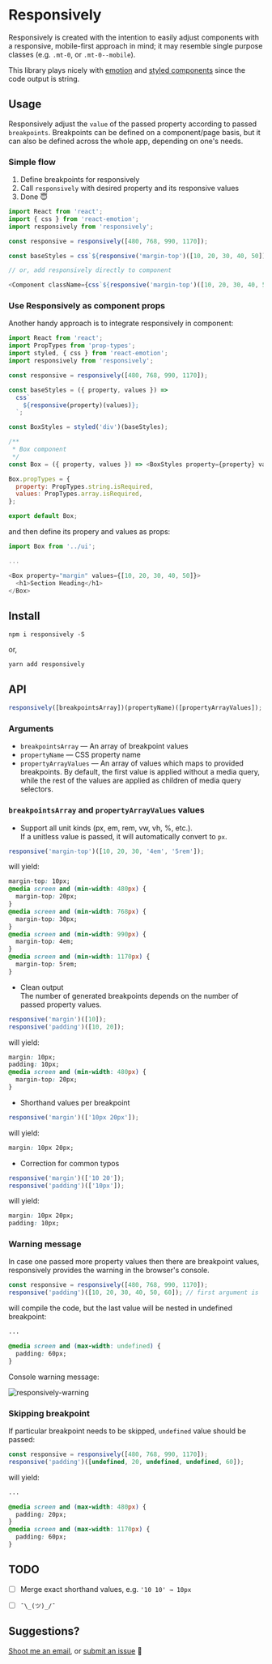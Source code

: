 # Responsively
Responsively is created with the intention to easily adjust components with a responsive, mobile-first approach in mind; it may resemble single purpose classes (e.g. `.mt-0`, or `.mt-0--mobile`).

This library plays nicely with [emotion](https://emotion.sh/) and [styled components](https://www.styled-components.com/) since the code output is string.

## Usage
Responsively adjust the `value` of the passed property according to passed `breakpoints`. Breakpoints can be defined on a component/page basis, but it can also be defined across the whole app, depending on one's needs.

### Simple flow
1. Define breakpoints for responsively
2. Call `responsively` with desired property and its responsive values
3. Done 😇

```javascript
import React from 'react';
import { css } from 'react-emotion';
import responsively from 'responsively';

const responsive = responsively([480, 768, 990, 1170]);

const baseStyles = css`${responsive('margin-top')([10, 20, 30, 40, 50])};`;

// or, add responsively directly to component

<Component className={css`${responsive('margin-top')([10, 20, 30, 40, 50])};`} />
```

### Use Responsively as component props
Another handy approach is to integrate responsively in component:
```javascript
import React from 'react';
import PropTypes from 'prop-types';
import styled, { css } from 'react-emotion';
import responsively from 'responsively';

const responsive = responsively([480, 768, 990, 1170]);

const baseStyles = ({ property, values }) =>
  css`
    ${responsive(property)(values)};
  `;

const BoxStyles = styled('div')(baseStyles);

/**
 * Box component
 */
const Box = ({ property, values }) => <BoxStyles property={property} values={values} {...props} />;

Box.propTypes = {
  property: PropTypes.string.isRequired,
  values: PropTypes.array.isRequired,
};

export default Box;
```

and then define its propery and values as props:
 ```javascript
import Box from '../ui';

...

<Box property="margin" values={[10, 20, 30, 40, 50]}>
   <h1>Section Heading</h1>
</Box>
 ```


## Install
```npm i responsively -S```

or,

```yarn add responsively```


## API
```javascript
responsively([breakpointsArray])(propertyName)([propertyArrayValues]);
```

### Arguments
* `breakpointsArray` — An array of breakpoint values
* `propertyName` — CSS property name
* `propertyArrayValues` — An array of values which maps to provided breakpoints. By default, the first value is applied without a media query, while the rest of the values are applied as children of media query selectors.

### `breakpointsArray` and `propertyArrayValues` values
* Support all unit kinds (px, em, rem, vw, vh, %, etc.).<br>
If a unitless value is passed, it will automatically convert to `px`.
```javascript
responsive('margin-top')([10, 20, 30, '4em', '5rem']);
```
will yield:
```css
margin-top: 10px;
@media screen and (min-width: 480px) {
  margin-top: 20px;
}
@media screen and (min-width: 768px) {
  margin-top: 30px;
}
@media screen and (min-width: 990px) {
  margin-top: 4em;
}
@media screen and (min-width: 1170px) {
  margin-top: 5rem;
}
```

* Clean output <br>
The number of generated breakpoints depends on the number of passed property values.
```javascript
responsive('margin')([10]);
responsive('padding')([10, 20]);
```
will yield:
```css
margin: 10px;
padding: 10px;
@media screen and (min-width: 480px) {
  margin-top: 20px;
}
```

* Shorthand values per breakpoint
```javascript
responsive('margin')(['10px 20px']);
```
will yield:
```css
margin: 10px 20px;
```

* Correction for common typos
```javascript
responsive('margin')(['10 20']);
responsive('padding')(['10px']);
```
will yield:
```css
margin: 10px 20px;
padding: 10px;
```

### Warning message
In case one passed more property values then there are breakpoint values, responsively provides the warning in the browser's console.
```javascript
const responsive = responsively([480, 768, 990, 1170]);
responsive('padding')([10, 20, 30, 40, 50, 60]); // first argument is `default value`
```
will compile the code, but the last value will be nested in undefined breakpoint:
```css
...

@media screen and (max-width: undefined) {
  padding: 60px;
}
```

Console warning message:

![responsively-warning](http://www.danijelgrabez.com/public-links/github/responsively/responsively-warning-message.png "Image of responsively warning message")


### Skipping breakpoint
If particular breakpoint needs to be skipped, `undefined` value should be passed:
```javascript
const responsive = responsively([480, 768, 990, 1170]);
responsive('padding')([undefined, 20, undefined, undefined, 60]);
```
will yield:
```css
...

@media screen and (max-width: 480px) {
  padding: 20px;
}
@media screen and (max-width: 1170px) {
  padding: 60px;
}
```

## TODO
- [ ] Merge exact shorthand values, e.g. `'10 10' → 10px`
- [ ] `¯\_(ツ)_/¯`


## Suggestions?
[Shoot me an email](mailto:danijel.grabez@gmail.com), or [submit an issue](https://github.com/danijelgrabez/responsively/issues) 🚀
